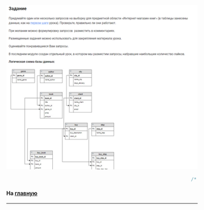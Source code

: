 

<img src="../art/2.4.14.task.png" alt="solution" >

```sql 
                                                                    /* вывести таблицу */
```


#### На [главную](https://github.com/BEPb/stepik_sql#readme)

---


